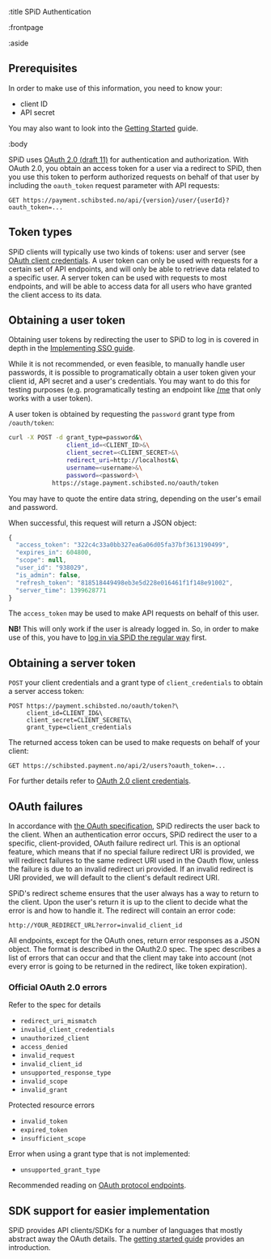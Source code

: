 :title SPiD Authentication

:frontpage

:aside

## Prerequisites

In order to make use of this information, you need to know your:

- client ID
- API secret

You may also want to look into the [Getting Started](/getting-started/) guide.

:body

SPiD uses
[OAuth 2.0 (draft 11)](http://tools.ietf.org/html/draft-ietf-oauth-v2-11) for
authentication and authorization. With OAuth 2.0, you obtain an access token for
a user via a redirect to SPiD, then you use this token to perform authorized
requests on behalf of that user by including the `oauth_token` request parameter
with API requests:

```text
GET https://payment.schibsted.no/api/{version}/user/{userId}?oauth_token=...
```

## Token types

SPiD clients will typically use two kinds of tokens: user and server (see
[OAuth client credentials](http://tools.ietf.org/html/draft-ietf-oauth-v2-11#section-1.4.3).
A user token can only be used with requests for a certain set of API endpoints,
and will only be able to retrieve data related to a specific user. A server
token can be used with requests to most endpoints, and will be able to access
data for all users who have granted the client access to its data.

## Obtaining a user token

Obtaining user tokens by redirecting the user to SPiD to log in is covered in
depth in the [Implementing SSO guide](/implementing-sso/).

While it is not recommended, or even feasible, to manually handle user
passwords, it is possible to programatically obtain a user token given your
client id, API secret and a user's credentials. You may want to do this for
testing purposes (e.g. programatically testing an endpoint like
[/me](/endpoints/GET/me) that only works with a user token).

A user token is obtained by requesting the `password` grant type from `/oauth/token`:

```sh
curl -X POST -d grant_type=password&\
                client_id=<CLIENT_ID>&\
                client_secret=<CLIENT_SECRET>&\
                redirect_uri=http://localhost&\
                username=<username>&\
                password=<password>\
            https://stage.payment.schibsted.no/oauth/token
```

You may have to quote the entire data string, depending on the user's email and
password.

When successful, this request will return a JSON object:

```js
{
  "access_token": "322c4c33a0bb327ea6a06d05fa37bf3613190499",
  "expires_in": 604800,
  "scope": null,
  "user_id": "938029",
  "is_admin": false,
  "refresh_token": "818518449498eb3e5d228e016461f1f148e91002",
  "server_time": 1399628771
}
```

The `access_token` may be used to make API requests on behalf of this user.

**NB!** This will only work if the user is already logged in. So, in order to
make use of this, you have to
[log in via SPiD the regular way](http://stage.payment.schibsted.no/login)
first.

## Obtaining a server token

`POST` your client credentials and a grant type of `client_credentials` to
obtain a server access token:

```text
POST https://payment.schibsted.no/oauth/token?\
     client_id=CLIENT_ID&\
     client_secret=CLIENT_SECRET&\
     grant_type=client_credentials
```

The returned access token can be used to make requests on behalf of your client:

```
GET https://schibsted.payment.no/api/2/users?oauth_token=...
```

For further details refer to
[OAuth 2.0 client credentials](http://tools.ietf.org/html/draft-ietf-oauth-v2-11#section-1.4.3).

## OAuth failures

In accordance with
[the OAuth specification](http://tools.ietf.org/html/draft-ietf-oauth-v2-31#section-3.1.2),
SPiD redirects the user back to the client. When an authentication error occurs,
SPiD redirect the user to a specific, client-provided, OAuth failure redirect
url. This is an optional feature, which means that if no special failure
redirect URI is provided, we will redirect failures to the same redirect URI
used in the Oauth flow, unless the failure is due to an invalid redirect uri
provided. If an invalid redirect is URI provided, we will default to the
client's default redirect URI.

SPiD's redirect scheme ensures that the user always has a way to return to the
client. Upon the user's return it is up to the client to decide what the error
is and how to handle it. The redirect will contain an error code:

```text
http://YOUR_REDIRECT_URL?error=invalid_client_id
```

All endpoints, except for the OAuth ones, return error responses as a JSON
object. The format is described in the OAuth2.0 spec. The spec describes a list
of errors that can occur and that the client may take into account (not every
error is going to be returned in the redirect, like token expiration).

### Official OAuth 2.0 errors

Refer to the spec for details

- `redirect_uri_mismatch`
- `invalid_client_credentials`
- `unauthorized_client`
- `access_denied`
- `invalid_request`
- `invalid_client_id`
- `unsupported_response_type`
- `invalid_scope`
- `invalid_grant`

Protected resource errors

- `invalid_token`
- `expired_token`
- `insufficient_scope`

Error when using a grant type that is not implemented:

- `unsupported_grant_type`

Recommended reading on
[OAuth protocol endpoints](http://tools.ietf.org/html/draft-ietf-oauth-v2-31#section-3).

## SDK support for easier implementation

SPiD provides API clients/SDKs for a number of languages that mostly abstract
away the OAuth details. The [getting started guide](/getting-started/) provides
an introduction.
